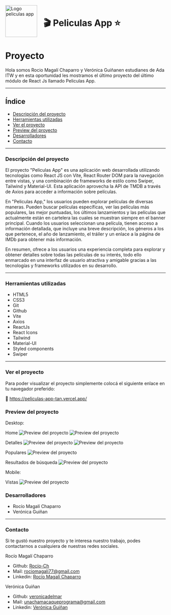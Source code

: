 <div style="display: flex; align-items: center;">
    <img src="./src/assets/logo2.png" alt="Logo peliculas app" width="100">
    <h1 style="margin-left: 20px" >🎬 Peliculas App ⭐</h1>
</div>




# Proyecto

Hola somos Rocio Magalí Chaparro y Verónica Guiñanen estudianes de Ada ITW y en esta oportunidad les mostramos el último proyecto del último módulo de React Js llamado Peliculas App.
***

## Índice

- [Descripción del proyecto](#Descripción-del-proyecto)
- [Herramientas utilizadas](#Herramientas-utilizadas)
- [Ver el proyecto](#ver-el-proyecto)
- [Preview del proyecto](#preview-del-proyecto)
- [Desarrolladores](#desarrolladores)
- [Contacto](#contacto)

***

### Descripción del proyecto

El proyecto "Peliculas App" es una aplicación web desarrollada utilizando tecnologías como React JS con Vite, React Router DOM para la navegación entre vistas, y una combinación de frameworks de estilo como Swiper, Tailwind y Material-UI. Esta aplicación aprovecha la API de TMDB a través de Axios para acceder a información sobre películas.

En "Peliculas App," los usuarios pueden explorar películas de diversas maneras. Pueden buscar películas específicas, ver las películas más populares, las mejor puntuadas, los últimos lanzamientos y las películas que actualmente están en cartelera las cuales se muestran siempre en el banner principal. Cuando los usuarios seleccionan una película, tienen acceso a información detallada, que incluye una breve descripción, los géneros a los que pertenece, el año de lanzamiento, el tráiler y un enlace a la página de IMDb para obtener más información.

En resumen, ofrece a los usuarios una experiencia completa para explorar y obtener detalles sobre todas las películas de su interés, todo ello enmarcado en una interfaz de usuario atractiva y amigable gracias a las tecnologías y frameworks utilizados en su desarrollo.
***

### Herramientas utilizadas
- HTML5
- CSS3
- Git
- Github
- Vite
- Axios
- ReactJs
- React Icons
- Tailwind
- Material-UI
- Styled components
- Swiper
***

### Ver el proyecto
Para poder visualizar el proyecto simplemente colocá el siguiente enlace en tu navegador preferido:

🎥 https://peliculas-app-tan.vercel.app/

### Preview del proyecto

Desktop:

Home
![Preview del proyecto](./src/assets/prerview-desktop-1.png)
![Preview del proyecto](./src/assets/prerview-desktop-2.png)

Detalles
![Preview del proyecto](./src/assets/prerview-desktop-description.png)
![Preview del proyecto](./src/assets/prerview-desktop-trailer.png)

Populares
![Preview del proyecto](./src/assets/prerview-desktop-popular.png)

Resultados de búsqueda
![Preview del proyecto](./src/assets/prerview-desktop-search.png)

Mobile:

Vistas
![Preview del proyecto](./src/assets/prerview-mobile.png)

### Desarrolladores

- Rocío Magalí Chaparro
- Verónica Guiñan


***
### Contacto
Si te gustó nuestro proyecto y te interesa nuestro trabajo, podes contactarnos a cualquiera de nuestras redes sociales.

Rocío Magalí Chaparro
- Github: <a href="https://github.com/Rocio-Ch" name="github">Rocío-Ch</a> 
- Mail: <a href="mailto:rociomagali77@gmail.com" name="mail">rociomagali77@gmail.com</a>
- Linkedin: <a href="https://www.linkedin.com/in/roc%C3%ADo-magal%C3%AD-chaparro-a3530a239/" name="linkedIn">Rocío Magalí Chaparro</a>

Verónica Guiñan
- Github: <a href="https://github.com/veronicadelmar" name="github">veronicadelmar</a> 
- Mail: <a href="mailto:unachamacaqueprograma@gmail.com" name="mail">unachamacaqueprograma@gmail.com</a>
- Linkedin: <a href="https://www.linkedin.com/in/veronicagui%C3%B1an/" name="linkedIn">Verónica Guiñan</a>
